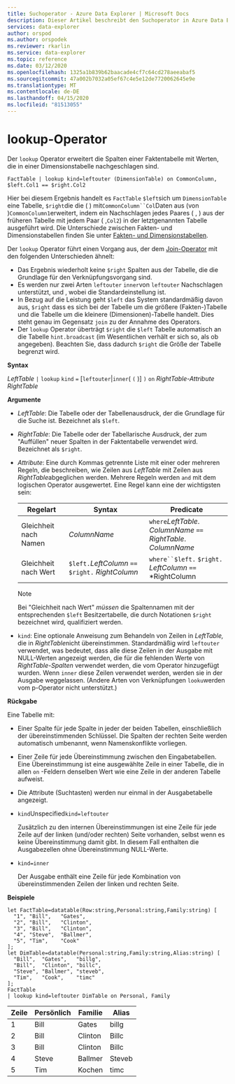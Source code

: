 ```yaml
---
title: Suchoperator - Azure Data Explorer | Microsoft Docs
description: Dieser Artikel beschreibt den Suchoperator in Azure Data Explorer.
services: data-explorer
author: orspod
ms.author: orspodek
ms.reviewer: rkarlin
ms.service: data-explorer
ms.topic: reference
ms.date: 03/12/2020
ms.openlocfilehash: 1325a1b839b62baacade4cf7c64cd278aeeabaf5
ms.sourcegitcommit: 47a002b7032a05ef67c4e5e12de7720062645e9e
ms.translationtype: MT
ms.contentlocale: de-DE
ms.lasthandoff: 04/15/2020
ms.locfileid: "81513055"
---
```

# <a name="lookup-operator"></a>lookup-Operator

Der `lookup` Operator erweitert die Spalten einer Faktentabelle mit Werten, die in einer Dimensionstabelle nachgeschlagen sind.

```kusto
FactTable | lookup kind=leftouter (DimensionTable) on CommonColumn, $left.Col1 == $right.Col2
```

Hier bei diesem Ergebnis handelt es `FactTable` `$left`sich um `DimensionTable` eine Tabelle, `$right`die die ( ) mit`CommonColumn``Col`Daten aus (von )`CommonColumn1`erweitert, indem ein Nachschlagen jedes Paares ( , ) aus der früheren Tabelle mit jedem Paar ( ,`Col2`) in der letztgenannten Tabelle ausgeführt wird. Die Unterschiede zwischen Fakten- und Dimensionstabellen finden Sie unter [Fakten- und Dimensionstabellen](../concepts/fact-and-dimension-tables.md). 

Der `lookup` Operator führt einen Vorgang aus, der dem [Join-Operator](joinoperator.md) mit den folgenden Unterschieden ähnelt:

* Das Ergebnis wiederholt keine `$right` Spalten aus der Tabelle, die die Grundlage für den Verknüpfungsvorgang sind.
* Es werden nur zwei Arten `leftouter` `inner`von `leftouter` Nachschlagen unterstützt, und , wobei die Standardeinstellung ist.
* In Bezug auf die Leistung geht `$left` das System standardmäßig davon aus, `$right` dass es sich bei der Tabelle um die größere (Fakten-)Tabelle und die Tabelle um die kleinere (Dimensionen)-Tabelle handelt. Dies steht genau im Gegensatz `join` zu der Annahme des Operators.
* Der `lookup` Operator überträgt `$right` die `$left` Tabelle automatisch an die Tabelle `hint.broadcast` (im Wesentlichen verhält er sich so, als ob angegeben). Beachten Sie, dass dadurch `$right` die Größe der Tabelle begrenzt wird.

**Syntax**

*LeftTable* `|` `lookup` `kind` `=` [`leftouter`|`inner`( `(` )] `)` `on` *RightTable-Attribute* *RightTable*

**Argumente**

* *LeftTable*: Die Tabelle oder der Tabellenausdruck, der die Grundlage für die Suche ist.
  Bezeichnet als `$left`.

* *RightTable*: Die Tabelle oder der Tabellarische Ausdruck, der zum "Auffüllen" neuer Spalten in der Faktentabelle verwendet wird. Bezeichnet als `$right`.

* *Attribute*: Eine durch Kommas getrennte Liste mit einer oder mehreren Regeln, die beschreiben, wie Zeilen aus *LeftTable* mit Zeilen aus *RightTable*abgeglichen werden. Mehrere Regeln werden `and` mit dem logischen Operator ausgewertet.
  Eine Regel kann eine der wichtigsten sein:

  |Regelart        |Syntax                                          |Predicate                                                      |
  |-----------------|------------------------------------------------|---------------------------------------------------------------|
  |Gleichheit nach Namen |*ColumnName*                                    |`where`*LeftTable*. *ColumnName* `==` *RightTable*. *ColumnName*|
  |Gleichheit nach Wert|`$left.`*LeftColumn* `==` `$right.` *RightColumn*|`where``$left.` `$right.` *LeftColumn* `==` *RightColumn        |

  > [!Note] 
  > Bei "Gleichheit nach Wert" *müssen* die Spaltennamen mit der entsprechenden `$left` Besitzertabelle, die durch Notationen `$right` bezeichnet wird, qualifiziert werden.

* `kind`: Eine optionale Anweisung zum Behandeln von Zeilen in *LeftTable,* die in *RightTable*nicht übereinstimmen. Standardmäßig wird `leftouter` verwendet, was bedeutet, dass alle diese Zeilen in der Ausgabe mit NULL-Werten angezeigt werden, die für die fehlenden Werte von *RightTable-Spalten* verwendet werden, die vom Operator hinzugefügt wurden. Wenn `inner` diese Zeilen verwendet werden, werden sie in der Ausgabe weggelassen. (Andere Arten von Verknüpfungen `looku`werden vom p-Operator nicht unterstützt.)
  
**Rückgabe**

Eine Tabelle mit:

* Einer Spalte für jede Spalte in jeder der beiden Tabellen, einschließlich der übereinstimmenden Schlüssel.
  Die Spalten der rechten Seite werden automatisch umbenannt, wenn Namenskonflikte vorliegen.
* Einer Zeile für jede Übereinstimmung zwischen den Eingabetabellen. Eine Übereinstimmung ist eine ausgewählte Zeile in einer Tabelle, die in allen `on` -Feldern denselben Wert wie eine Zeile in der anderen Tabelle aufweist. 
* Die Attribute (Suchtasten) werden nur einmal in der Ausgabetabelle angezeigt.

 * `kind`Unspecified`kind=leftouter`

     Zusätzlich zu den internen Übereinstimmungen ist eine Zeile für jede Zeile auf der linken (und/oder rechten) Seite vorhanden, selbst wenn es keine Übereinstimmung damit gibt. In diesem Fall enthalten die Ausgabezellen ohne Übereinstimmung NULL-Werte.

 * `kind=inner`

     Der Ausgabe enthält eine Zeile für jede Kombination von übereinstimmenden Zeilen der linken und rechten Seite.

**Beispiele**

```kusto
let FactTable=datatable(Row:string,Personal:string,Family:string) [
  "1", "Bill",   "Gates",
  "2", "Bill",   "Clinton",
  "3", "Bill",   "Clinton",
  "4", "Steve",  "Ballmer",
  "5", "Tim",    "Cook"
];
let DimTable=datatable(Personal:string,Family:string,Alias:string) [
  "Bill",  "Gates",   "billg",
  "Bill",  "Clinton", "billc",
  "Steve", "Ballmer", "steveb",
  "Tim",   "Cook",    "timc"
];
FactTable
| lookup kind=leftouter DimTable on Personal, Family
```

Zeile     | Persönlich  | Familie   | Alias
--------|-----------|----------|--------
1       | Bill      | Gates    | billg
2       | Bill      | Clinton  | Billc
3       | Bill      | Clinton  | Billc
4       | Steve     | Ballmer  | Steveb
5       | Tim       | Kochen     | timc